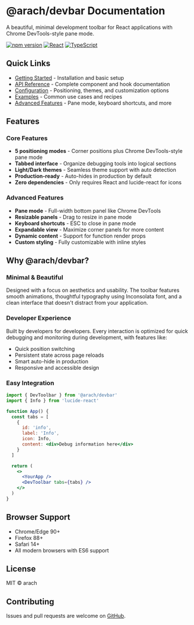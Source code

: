 # @arach/devbar Documentation

A beautiful, minimal development toolbar for React applications with Chrome DevTools-style pane mode.

[![npm version](https://img.shields.io/npm/v/@arach/devbar.svg)](https://www.npmjs.com/package/@arach/devbar)
[![React](https://img.shields.io/badge/React-%3E%3D16.8.0-blue.svg)](https://reactjs.org/)
[![TypeScript](https://img.shields.io/badge/TypeScript-Ready-blue.svg)](https://www.typescriptlang.org/)

## Quick Links

- [Getting Started](./getting-started.md) - Installation and basic setup
- [API Reference](./api-reference.md) - Complete component and hook documentation
- [Configuration](./configuration.md) - Positioning, themes, and customization options
- [Examples](./examples.md) - Common use cases and recipes
- [Advanced Features](./advanced-features.md) - Pane mode, keyboard shortcuts, and more

## Features

### Core Features
- **5 positioning modes** - Corner positions plus Chrome DevTools-style pane mode
- **Tabbed interface** - Organize debugging tools into logical sections
- **Light/Dark themes** - Seamless theme support with auto detection
- **Production-ready** - Auto-hides in production by default
- **Zero dependencies** - Only requires React and lucide-react for icons

### Advanced Features
- **Pane mode** - Full-width bottom panel like Chrome DevTools
- **Resizable panels** - Drag to resize in pane mode
- **Keyboard shortcuts** - ESC to close in pane mode
- **Expandable view** - Maximize corner panels for more content
- **Dynamic content** - Support for function render props
- **Custom styling** - Fully customizable with inline styles

## Why @arach/devbar?

### Minimal & Beautiful
Designed with a focus on aesthetics and usability. The toolbar features smooth animations, thoughtful typography using Inconsolata font, and a clean interface that doesn't distract from your application.

### Developer Experience
Built by developers for developers. Every interaction is optimized for quick debugging and monitoring during development, with features like:
- Quick position switching
- Persistent state across page reloads
- Smart auto-hide in production
- Responsive and accessible design

### Easy Integration
```jsx
import { DevToolbar } from '@arach/devbar'
import { Info } from 'lucide-react'

function App() {
  const tabs = [
    {
      id: 'info',
      label: 'Info',
      icon: Info,
      content: <div>Debug information here</div>
    }
  ]

  return (
    <>
      <YourApp />
      <DevToolbar tabs={tabs} />
    </>
  )
}
```

## Browser Support

- Chrome/Edge 90+
- Firefox 88+
- Safari 14+
- All modern browsers with ES6 support

## License

MIT © arach

## Contributing

Issues and pull requests are welcome on [GitHub](https://github.com/arach/devbar).